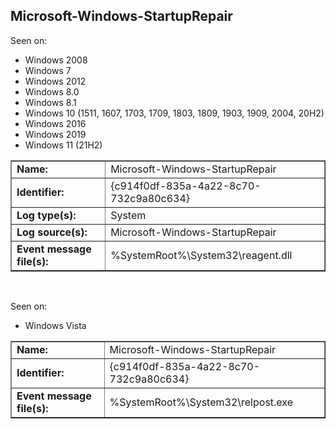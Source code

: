 ## Microsoft-Windows-StartupRepair

Seen on:
* Windows 2008
* Windows 7
* Windows 2012
* Windows 8.0
* Windows 8.1
* Windows 10 (1511, 1607, 1703, 1709, 1803, 1809, 1903, 1909, 2004, 20H2)
* Windows 2016
* Windows 2019
* Windows 11 (21H2)

<table border="1" class="docutils">
  <tbody>
    <tr>
      <td><b>Name:</b></td>
      <td>Microsoft-Windows-StartupRepair</td>
    </tr>
    <tr>
      <td><b>Identifier:</b></td>
      <td>{c914f0df-835a-4a22-8c70-732c9a80c634}</td>
    </tr>
    <tr>
      <td><b>Log type(s):</b></td>
      <td>System</td>
    </tr>
    <tr>
      <td><b>Log source(s):</b></td>
      <td>Microsoft-Windows-StartupRepair</td>
    </tr>
    <tr>
      <td><b>Event message file(s):</b></td>
      <td>%SystemRoot%\System32\reagent.dll</td>
    </tr>
  </tbody>
</table>

&nbsp;

Seen on:
* Windows Vista

<table border="1" class="docutils">
  <tbody>
    <tr>
      <td><b>Name:</b></td>
      <td>Microsoft-Windows-StartupRepair</td>
    </tr>
    <tr>
      <td><b>Identifier:</b></td>
      <td>{c914f0df-835a-4a22-8c70-732c9a80c634}</td>
    </tr>
    <tr>
      <td><b>Event message file(s):</b></td>
      <td>%SystemRoot%\System32\relpost.exe</td>
    </tr>
  </tbody>
</table>

&nbsp;


